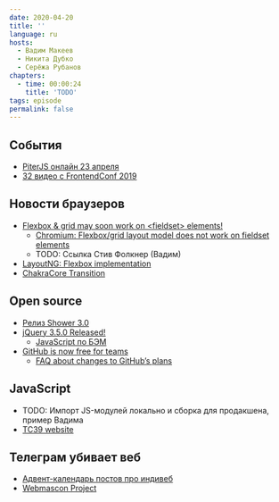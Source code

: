 ```yaml
---
date: 2020-04-20
title: ''
language: ru
hosts:
  - Вадим Макеев
  - Никита Дубко
  - Серёжа Рубанов
chapters:
  - time: 00:00:24
    title: 'TODO'
tags: episode
permalink: false
---
```


## События
- [PiterJS онлайн 23 апреля](https://medium.com/p/124ccbb29821)
- [32 видео с FrontendConf 2019](https://www.youtube.com/playlist?list=PLknJ4Vr6efQHldqCyBU5gpi7KPJEMbj4H)

## Новости браузеров
- [Flexbox & grid may soon work on &lt;fieldset> elements!](https://twitter.com/keithjgrant/status/1250912283804368896)
  - [Chromium: Flexbox/grid layout model does not work on fieldset elements](https://bugs.chromium.org/p/chromium/issues/detail?id=375693#c80)
  - TODO: Cсылка Стив Фолкнер (Вадим)
- [LayoutNG: Flexbox implementation](https://bugs.chromium.org/p/chromium/issues/detail?id=845235)
- [ChakraCore Transition](https://github.com/microsoft/ChakraCore/issues/6384)

## Open source
- [Релиз Shower 3.0](https://github.com/shower/core)
- [jQuery 3.5.0 Released!](http://blog.jquery.com/2020/04/10/jquery-3-5-0-released/)
  - [JavaScript по БЭМ](https://ru.bem.info/methodology/js/)
- [GitHub is now free for teams](https://github.blog/2020-04-14-github-is-now-free-for-teams/)
  - [FAQ about changes to GitHub’s plans](https://help.github.com/en/github/getting-started-with-github/faq-about-changes-to-githubs-plans)

## JavaScript
- TODO: Импорт JS-модулей локально и сборка для продакшена, пример Вадима
- [TC39 website](https://tc39.es/)

## Телеграм убивает веб
- [Адвент-календарь постов про индивеб](https://marinintim.com/2019/indieweb/)
- [Webmascon Project](http://webmascon.com/)
